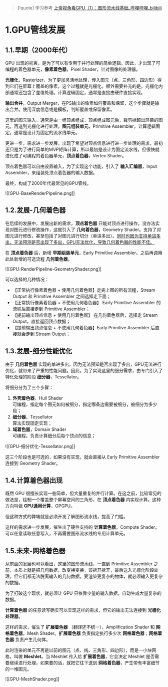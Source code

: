 
> [!quote] 学习参考
> [上帝视角看GPU（1）：图形流水线基础_哔哩哔哩_bilibili](https://www.bilibili.com/video/BV1P44y1V7bu/)

# 1.GPU管线发展

## 1.1.早期（2000年代）

GPU 出现的初衷，是为了可以有专用于并行处理的简单逻辑。因此，才出现了可编程的着色器单元，**像素着色器**，Pixel Shader，针对图像的处理器。

**光栅化**，Rasterizer，为了更加灵活地处理，传入图元（点、三角形、四边形）得到它们在屏幕上覆盖的像素，这个过程就是光栅化。额外需要补充的是，光栅化内部通常还包含了差值处理。计算逻辑固定，通常是直接由硬件直接实现。

**输出合并**，Output Merger，在PS输出的像素如何覆盖和保留，这个步骤就是输出合并。使用深度信息或是模板，判断覆盖或保留像素。

这里的图元输入，通常是由一组顶点组成，顶点组成图元后，裁剪掉超出屏幕的图元，再送到光栅化进行处理。**图元组装单元**，Primitive Assembler，计算逻辑固定，通常是设计为固定的流水线单元。

更进一步，需求进一步发展，出现了希望对顶点信息进行进一步处理的需求，最初还只是为了进行简单的MVP矩阵计算，所以最初是设计为固定流水线，但很快就进化成了可编程的着色器单元，**顶点着色器**，Vertex Shader。

顶点着色器可以自由设置输入，为了实现这个功能，引入了 **输入汇编器**，Input Assembler，来组装处顶点着色器的输入数据。

最终，构成了2000年代最常见的GPU管线。

![[GPU-BaseRenderPipeline.png]]

## 1.2.发展-几何着色器

在后续的发展中，发展出新的需求，**顶点着色器** 只能对顶点进行操作，没办法实现对图元进行修改操作，这就引入了 **几何着色器**，Geometry Shader。支持了对图元进行修改，甚至包括了对图元进行切分（单进多出）。<u>同时也因为支持单进多出，无法预测是否出现了多出，GPU无法优化，导致几何着色器的性能不佳。</u>

在 **顶点着色器** 后，新增 **早期组装单元**，Early Primitive Assembler。之后再调用 此处新增的可选流程 **几何着色器**。

![[GPU-RenderPipeline-GeometryShader.png]]

可以选择的几种情况：

 - 【正常执行像素着色器 + 使用几何着色器】走完上图的所有流程，Stream Output 和 Primitive Assembler 之间选择走下面；
 - 【正常执行像素着色器 + 不使用几何着色器】 Early Primitive Assembler 的流程后直接走到 Primitive Assembler；
 - 【提前输出顶点信息 + 使用几何着色器】 在几何着色器后，选择走 Stream Output，直接返回顶点数据；
 - 【提前输出顶点信息 + 不使用几何着色器】Early Primitive Assembler 后直接就会走到 Stream Output；

## 1.3.发展-细分性能优化

由于 **几何着色器** 实现的单进多出，因为无法预知是否出现了多出，GPU无法进行优化，就带来了严重的性能问题。因此，为了实现这里的细分需求，由专门引入了特化处理的阶段 **细分器**，Tessellator。

将细分分为了三个步骤：

1. **外壳着色器**，Hull Shader<br>可编程，指定每个图元如何被细分，指定哪条边需要被细分，被细分为多少段；
2. **细分器**，Tessellator<br>算法实现固定实现；
3. **域着色器**，Domain Shader<br>可编程，负责计算细分后每个顶点的信息；

![[GPU-细分优化-Tessellator.png]]

这三个阶段也是可选的，如果没有实现，就会直接从 Early Primitive Assembler 连接到 Geometry Shader。

## 1.4.计算着色器出现

既然 GPU 很擅长实现一些简单，但大量重复的并行计算。在这之前，比较常见的做法是，绘制一个覆盖整个屏幕空间的三角形，在 **顶点着色器** 内实现计算。这种方向叫做 **GPU通用计算**，GPGPU。

但这种方式的弊端就是必须开发了解图形流水线，提高了门槛。

这样的需求进一步发展，催生出了硬件支持的 **计算着色器**，Compute Shader。可以任意读取任意写入，不再需要图形流水线的专用计算单元。

## 1.5.未来-网格着色器

从前面的发展也可以看出，这里的图形流水线，一直到 Primitive Assembler 之前，本质上就是把几何数据，改变换变换，该拆开拆开，最后送入光栅化阶段处理。但它们都无法脱离输入的几何数据，要渲染更复杂的物体，就必须输入更复杂的数据。

为了打破这个现状，就必须让 GPU 只依靠少量的输入数据，自动生成大量复杂的数据。

**计算着色器** 的任意读写确实可以实现这样的需求，但它的输出无法连接到 **光栅化处理器**。

这样的需求，催生了 **扩展着色器** （翻译还不统一），Amplification Shader 和 **网格着色器**，Mesh Shader。**扩展着色器** 负责指定执行多少次 **网格着色器**；**网格着色器** 负责产生几何体。

此时渲染的单元不再是以前的图元（点、线、三角形、四边形），而是一小块网格，叫做 **Meshlet**。当 Meshlet 传入给 **扩展着色器**，它会决定 Meshlet 是否需要继续进行处理，如果要的话，就把它往下送到 **网格着色器**，产生带有丰富细节的一堆图元。

![[GPU-MeshShader.png]]
